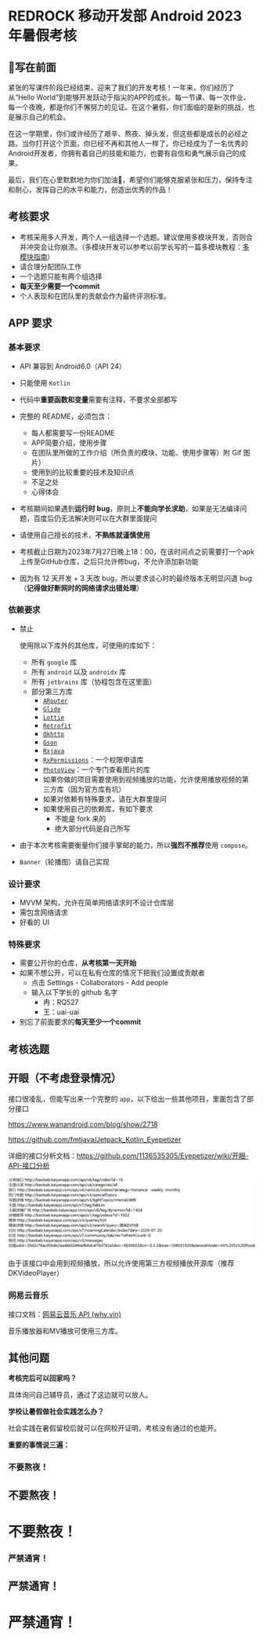 # REDROCK 移动开发部 Android 2023年暑假考核

## 📝写在前面

​	紧张的写课件阶段已经结束，迎来了我们的开发考核！一年来，你们经历了从“Hello World”到能够开发跃动于指尖的APP的成长。每一节课、每一次作业、每一个夜晚，都是你们不懈努力的见证。在这个暑假，你们面临的是新的挑战，也是展示自己的机会。

​	在这一学期里，你们或许经历了艰辛、熬夜、掉头发，但这些都是成长的必经之路。当你打开这个页面，你已经不再和其他人一样了。你已经成为了一名优秀的Android开发者，你拥有着自己的技能和能力，也要有自信和勇气展示自己的成果。

​	最后，我们在心里默默地为你们加油💪，希望你们能够克服紧张和压力，保持专注和耐心，发挥自己的水平和能力，创造出优秀的作品！

## 考核要求

- 考核采用多人开发，两个人一组选择一个选题。建议使用多模块开发，否则合并冲突会让你崩溃。（多模块开发可以参考以前学长写的一篇多模块教程：[多模块指南](https://github.com/VegetableChicken-Group/WanAndroid_Multi/blob/framework/doce/%E5%A4%9A%E6%A8%A1%E5%9D%97%E6%8C%87%E5%8D%97.md)）
- 请合理分配团队工作
- 一个选题只能有两个组选择
- **每天至少需要一个commit**
- 个人表现和在团队里的贡献会作为最终评测标准。

## APP 要求

### 基本要求

- API 兼容到 Android6.0（API 24）
- 只能使用 `Kotlin`
- 代码中**重要函数和变量**需要有注释，不要求全部都写

- 完整的 README，必须包含：
  - 每人都需要写一份README
  - APP简要介绍，使用步骤
  - 在团队里所做的工作介绍（所负责的模块、功能、使用步骤等）附 Gif 图片）
  - 使用到的比较重要的技术及知识点
  - 不足之处
  - 心得体会
- 考核期间如果遇到**运行时 bug**，原则上**不能向学长求助**，如果是无法编译问题，百度后仍无法解决则可以在大群里面提问
- 请使用自己擅长的技术，**不熟练就谨慎使用**
- 考核截止日期为2023年7月27日晚上18：00，在该时间点之前需要打一个apk上传至GitHub仓库，之后只允许修bug，不允许添加新功能
- 因为有 12 天开发 + 3 天改 bug，所以要求谈心时的最终版本无明显闪退 bug（**记得做好断网时的网络请求出错处理**）

### 依赖要求

- 禁止

  使用除以下库外的其他库，可使用的库如下：

  - 所有 `google` 库
  - 所有 `android` 以及 `androidx` 库
  - 所有 `jetbrains` 库（协程包含在这里面）
  - 部分第三方库
    - [`ARouter`](https://github.com/alibaba/ARouter)
    - [`Glide`](https://github.com/bumptech/glide)
    - [`Lottie`](https://lottiefiles.com/blog/working-with-lottie/getting-started-with-lottie-animations-in-android-app)
    - [`Retrofit`](https://github.com/square/retrofit)
    - [`Okhttp`](https://github.com/square/okhttp)
    - [`Gson`](https://github.com/google/gson)
    - [`Rxjava`](https://github.com/ReactiveX/RxJava)
    - [`RxPermissions`](https://github.com/tbruyelle/RxPermissions)：一个权限申请库
    - [`PhotoView`](https://github.com/Baseflow/PhotoView)：一个专门查看图片的库
    - 如果你做的项目需要使用到视频播放的功能，允许使用播放视频的第三方库（因为官方库有坑）
    - 如果对依赖有特殊要求，请在大群里提问
    - 如果使用自己的依赖库，有如下要求
      - 不能是 fork 来的
      - 绝大部分代码是自己所写

- 由于本次考核需要衡量你们接手掌邮的能力，所以**强烈不推荐**使用 `compose`。

- `Banner`（轮播图）请自己实现

### 设计要求

- MVVM 架构，允许在简单网络请求时不设计仓库层
- 需包含网络请求
- 好看的 UI

### 特殊要求

- 需要公开你的仓库，**从考核第一天开始**
- 如果不想公开，可以在私有仓库的情况下把我们设置成贡献者
  - 点击 Settings - Collaborators - Add people
  - 输入以下学长的 github 名字
    - 冉：RQ527
    - 王：uai-uai
- 别忘了前面要求的**每天至少一个commit**

## 考核选题

## 开眼（不考虑登录情况）

接口很凌乱，但能写出来一个完整的 `app`，以下给出一些其他项目，里面包含了部分接口

https://www.wanandroid.com/blog/show/2718

https://github.com/fmtjava/Jetpack_Kotlin_Eyepetizer

详细的接口分析文档：https://github.com/1136535305/Eyepetizer/wiki/开眼-API-接口分析

![img](https://github.com/985892345/Redrock2022-AndroidSummerWork/raw/main/img/%E5%BC%80%E7%9C%BC%E9%83%A8%E5%88%86%E6%8E%A5%E5%8F%A3.png)

由于该接口中会用到视频播放，所以允许使用第三方视频播放开源库（推荐DKVideoPlayer）

### 网易云音乐

接口文档：[网易云音乐 API (why.vin)](http://why.vin:2023/)

音乐播放器和MV播放可使用三方库。

## 其他问题

**考核完后可以回家吗？**

具体询问自己辅导员，通过了这边就可以放人。

**学校让暑假做社会实践怎么办？**

社会实践在暑假留校后就可以在网校开证明，考核没有通过的也能开。

**重要的事情说三遍：**



### 不要熬夜！

## 不要熬夜！

# 不要熬夜！



### 严禁通宵！

## 严禁通宵！

# 严禁通宵！

